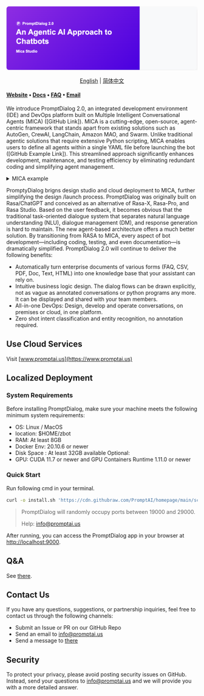 <a target="_blank" rel="noopener noreferrer" href="https://www.promptai.us">
  <img src="./image/main.png" alt="https://www.promptai.us" style="max-width: 100%;">
</a>
<p align="center">
  <a href="./README.md">English</a> |
  <a href="./README_CN.md">简体中文</a>
</p>

#### [Website](https://www.promptai.us) • [Docs](https://doc.promptai.us) • [FAQ](https://doc.promptai.us/docs/common_questions/) • [Email](mailto:info@promptai.us)
We introduce PromptDialog 2.0, an integrated development environment (IDE) and DevOps platform built on Multiple Intelligent Conversational Agents (MICA) ([GitHub Link]). MICA is a cutting-edge, open-source, agent-centric framework that stands apart from existing solutions such as AutoGen, CrewAI, LangChain, Amazon MAO, and Swarm. Unlike traditional agentic solutions that require extensive Python scripting, MICA enables users to define all agents within a single YAML file before launching the bot ([GitHub Example Link]). This streamlined approach significantly enhances development, maintenance, and testing efficiency by eliminating redundant coding and simplifying agent management.

<details>
  <summary>MICA example</summary>
  <pre><code>flows:
  transfer_money:
    type: llm agent
    description: This agent let users transfer money to a recipient.
    prompt: |
      You are a smart agent for handling transferring money request. When user ask for transferring money, 
      it is necessary to sequentially collect the recipient's information and the transfer amount. 
      Then, the function "check_transfer_funds" should be called to check whether the account balance is sufficient to cover the transfer. If the balance is 
      insufficient, it should return to the step of requesting the transfer amount. 
      Finally, before proceeding with the transfer, confirm with the user whether the transfer should be made.
    args:
      - recipient
      - amount_of_money
    uses:
      - check_transfer_funds
  </code></pre>
</details>

PromptyDialog brigns design studio and cloud deployment to MICA, further simplifying the design /launch process.  PromptDialog was originally built on Rasa/ChatGPT and conceived as an alternative of Rasa-X, Rasa-Pro, and Rasa Studio.  Based on the user feedback, it becomes obvious that the traditional task-oriented dialogue system that separates natural language understanding (NLU), dialogue management (DM), and response generation is hard to maintain.  The new agent-based architecture offers a much better solution.  By transitioning from RASA to MICA, every aspect of bot development—including coding, testing, and even documentation—is dramatically simplified. PromptDialog 2.0 will continue to deliver the following benefits: 

* Automatically turn enterprise documents of various forms (FAQ, CSV, PDF, Doc, Text, HTML) into one knowledge base that your assistant can rely on.
* Intuitive business logic design. The dialog flows can be drawn explicitly, not as vague as annotated conversations or python programs any more.  It can be displayed and shared with your team members.
* All-in-one DevOps: Design, develop and operate conversations, on premises or cloud, in one platform.
* Zero shot intent classification and entity recognition, no annotation required.

## Use Cloud Services
Visit [www.promptai.us](https://www.promptai.us)

## Localized Deployment

### System Requirements
Before installing PromptDialog, make sure your machine meets the following minimum system requirements:
-  OS: Linux / MacOS
-  location: $HOME/zbot
-  RAM: At least 8GB
-  Docker Env: 20.10.6 or newer
-  Disk Space : At least 32GB available
Optional: 
-  GPU: CUDA 11.7 or newer and GPU Containers Runtime 1.11.0 or newer

### Quick Start
Run following cmd in your terminal.
```bash
curl -o install.sh 'https://cdn.githubraw.com/PromptAI/homepage/main/scripts/install_en.sh' && chmod +x install.sh && ./install.sh
```

> PromptDialog will randomly occupy ports between 19000 and 29000.
> 
> Help: [info@promptai.us](mailto:info@promptai.us)

After running, you can access the PromptDialog app in your browser at [http://localhost:9000](http://localhost:9000).

## Q&A
See [there](https://doc.promptai.us/docs/common_questions/).

## Contact Us
If you have any questions, suggestions, or partnership inquiries, feel free to contact us through the following channels:
- Submit an Issue or PR on our GitHub Repo
- Send an email to info@promptai.us
- Send a message to [there](https://www.promptai.us/en/contact/)

## Security
To protect your privacy, please avoid posting security issues on GitHub. Instead, send your questions to info@promptai.us and we will provide you with a more detailed answer.
